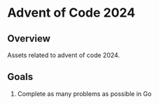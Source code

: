 # Advent of Code 2024

## Overview
Assets related to advent of code 2024.

## Goals
1. Complete as many problems as possible in Go

